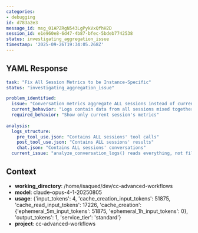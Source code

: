 ```yaml
---
categories:
- debugging
id: d783a2e3
message_id: msg_01APZRgN543LgPykVxQfhH2D
session_id: e1e960e8-6d47-4b87-bfec-5bdeb7742538
status: investigating_aggregation_issue
timestamp: '2025-09-26T19:34:05.268Z'
---
```


## YAML Response

```yaml
task: "Fix All Session Metrics to be Instance-Specific"
status: "investigating_aggregation_issue"

problem_identified:
  issue: "Conversation metrics aggregate ALL sessions instead of current one"
  current_behavior: "Logs contain data from all sessions mixed together"
  required_behavior: "Show only current session's metrics"
  
analysis:
  logs_structure:
    pre_tool_use.json: "Contains ALL sessions' tool calls"
    post_tool_use.json: "Contains ALL sessions' results"
    chat.json: "Contains ALL sessions' conversations"
  current_issue: "analyze_conversation_logs() reads everything, not filtered by session"
```

## Context

- **working_directory**: /home/isaqued/dev/cc-advanced-workflows
- **model**: claude-opus-4-1-20250805
- **usage**: {'input_tokens': 4, 'cache_creation_input_tokens': 51875, 'cache_read_input_tokens': 17226, 'cache_creation': {'ephemeral_5m_input_tokens': 51875, 'ephemeral_1h_input_tokens': 0}, 'output_tokens': 1, 'service_tier': 'standard'}
- **project**: cc-advanced-workflows

